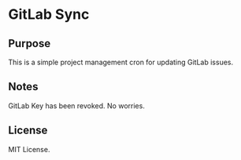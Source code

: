 # GitLab Sync

## Purpose

This is a simple project management cron for updating GitLab issues.

## Notes

GitLab Key has been revoked. No worries.

## License

MIT License.
